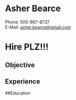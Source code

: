 # Asher Bearce               
Phone: 505-967-8737          
E-Mail: [asher.bearce@gmail.com](mailto:asher.bearce@gmail.com)

# Hire PLZ!!!

## Objective

## Experience

##Education
